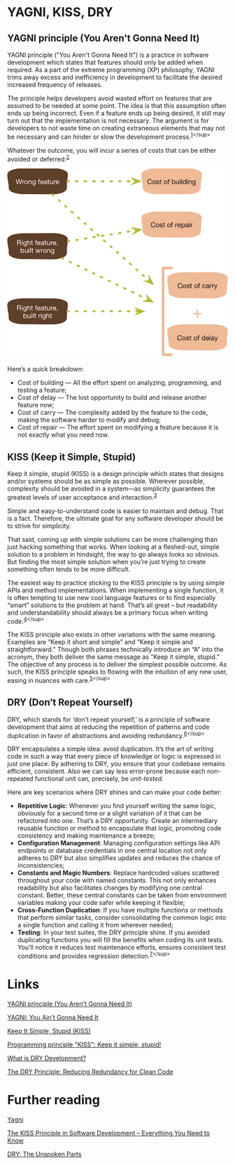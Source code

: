 # YAGNI, KISS, DRY

## YAGNI principle (You Aren't Gonna Need It)
YAGNI principle ("You Aren't Gonna Need It") is a practice in software development which states that features should only be added when required. As a part of the extreme programming (XP) philosophy, YAGNI trims away excess and inefficiency in development to facilitate the desired increased frequency of releases.

The principle helps developers avoid wasted effort on features that are assumed to be needed at some point. The idea is that this assumption often ends up being incorrect. Even if a feature ends up being desired, it still may turn out that the implementation is not necessary. The argument is for developers to not waste time on creating extraneous elements that may not be necessary and can hinder or slow the development process.<sup>[1](https://www.techtarget.com/whatis/definition/You-arent-gonna-need-it#:~:text=YAGNI%20principle%20\(%22You,the%20development%20process.)</sup>

Whatever the outcome, you will incur a series of costs that can be either avoided or deferred:<sup>[2](https://betterprogramming.pub/yagni-you-aint-gonna-need-it-f9a178cd8e1#:~:text=https%3A//xkcd.com-,Involved%20Costs,-Whatever%20the%20outcome)</sup>

![](./res/yagni_image.webp "YAGNI")

Here’s a quick breakdown:
- Cost of building — All the effort spent on analyzing, programming, and testing a feature;
- Cost of delay — The lost opportunity to build and release another feature now;
- Cost of carry — The complexity added by the feature to the code, making the software harder to modify and debug;
- Cost of repair — The effort spent on modifying a feature because it is not exactly what you need now.

## KISS (Keep it Simple, Stupid)
Keep it simple, stupid (KISS) is a design principle which states that designs and/or systems should be as simple as possible. Wherever possible, complexity should be avoided in a system—as simplicity guarantees the greatest levels of user acceptance and interaction.<sup>[3](https://www.interaction-design.org/literature/topics/keep-it-simple-stupid#:~:text=Keep%20it%20simple%2C%20stupid%20(KISS)%20is%20a%20design%20principle%20which%20states%20that%20designs%20and/or%20systems%20should%20be%20as%20simple%20as%20possible.%20Wherever%20possible%2C%20complexity%20should%20be%20avoided%20in%20a%20system%E2%80%94as%20simplicity%20guarantees%20the%20greatest%20levels%20of%20user%20acceptance%20and%20interaction)</sup>

Simple and easy-to-understand code is easier to maintain and debug. That is a fact. Therefore, the ultimate goal for any software developer should be to strive for simplicity.

That said, coming up with simple solutions can be more challenging than just hacking something that works. When looking at a fleshed-out, simple solution to a problem in hindsight, the way to go always looks so obvious. But finding the most simple solution when you’re just trying to create something often tends to be more difficult.

The easiest way to practice sticking to the KISS principle is by using simple APIs and method implementations. When implementing a single function, it is often tempting to use new cool language features or to find especially “smart” solutions to the problem at hand. That’s all great – but readability and understandability should always be a primary focus when writing code.<sup>[4](https://symflower.com/en/company/blog/2023/programming-principle-kiss/#:~:text=Simple%20and%20easy,when%20writing%20code.)</sup>

The KISS principle also exists in other variations with the same meaning. Examples are “Keep it short and simple” and “Keep it simple and straightforward.” Though both phrases technically introduce an “A” into the acronym, they both deliver the same message as “Keep it simple, stupid.” The objective of any process is to deliver the simplest possible outcome. As such, the KISS principle speaks to flowing with the intuition of any new user, easing in nuances with care.<sup>[5](https://www.interaction-design.org/literature/topics/keep-it-simple-stupid#:~:text=The%20KISS%20principle%20also,in%20nuances%20with%20care.)</sup>

## DRY (Don’t Repeat Yourself)
DRY, which stands for ‘don’t repeat yourself,’ is a principle of software development that aims at reducing the repetition of patterns and code duplication in favor of abstractions and avoiding redundancy.<sup>[6](https://www.digitalocean.com/community/tutorials/what-is-dry-development#:~:text=DRY%2C%20which%20stands%20for%20%E2%80%98don%E2%80%99t%20repeat%20yourself%2C%E2%80%99%20is%20a%20principle%20of%20software%20development%20that%20aims%20at%20reducing%20the%20repetition%20of%20patterns%20and%20code%20duplication%20in%20favor%20of%20abstractions%20and%20avoiding%20redundancy.)</sup>

DRY encapsulates a simple idea: avoid duplication. It’s the art of writing code in such a way that every piece of knowledge or logic is expressed in just one place. By adhering to DRY, you ensure that your codebase remains efficient, consistent. Also we can say less error-prone because each non-repeated functional unit can, precisely, be *unit-tested*.

Here are key scenarios where DRY shines and can make your code better:
- **Repetitive Logic**: Whenever you find yourself writing the same logic, obviously for a second time or a slight variation of it that can be refactored into one. That’s a DRY opportunity. Create an intermediary reusable function or method to encapsulate that logic, promoting code consistency and making maintenance a breeze;
- **Configuration Management**: Managing configuration settings like API endpoints or database credentials in one central location not only adheres to DRY but also simplifies updates and reduces the chance of inconsistencies;
- **Constants and Magic Numbers**: Replace hardcoded values scattered throughout your code with named constants. This not only enhances readability but also facilitates changes by modifying one central constant. Better, these central constants can be taken from environment variables making your code safer while keeping it flexible;
- **Cross-Function Duplication**: If you have multiple functions or methods that perform similar tasks, consider consolidating the common logic into a single function and calling it from wherever needed;
- **Testing**: In your test suites, the DRY principle shine. If you avoided duplicating functions you will fill the benefits when coding its unit tests. You’ll notice it reduces test maintenance efforts, ensures consistent test conditions and provides regression detection.<sup>[7](https://medium.com/@sebastiansastre/the-dry-principle-reducing-redundancy-for-clean-code-46b777769ff#:~:text=DRY%20encapsulates%20a,provides%20regression%20detection.)</sup>

# Links
[YAGNI principle (You Aren't Gonna Need It)](https://www.techtarget.com/whatis/definition/You-arent-gonna-need-it)

[YAGNI: You Ain’t Gonna Need It](https://betterprogramming.pub/yagni-you-aint-gonna-need-it-f9a178cd8e1)

[Keep It Simple, Stupid (KISS)](https://www.interaction-design.org/literature/topics/keep-it-simple-stupid)

[Programming principle "KISS": Keep it simple, stupid!](https://symflower.com/en/company/blog/2023/programming-principle-kiss/)

[What is DRY Development?](https://www.digitalocean.com/community/tutorials/what-is-dry-development)

[The DRY Principle: Reducing Redundancy for Clean Code](https://medium.com/@sebastiansastre/the-dry-principle-reducing-redundancy-for-clean-code-46b777769ff)

# Further reading
[Yagni](https://martinfowler.com/bliki/Yagni.html)

[The KISS Principle in Software Development – Everything You Need to Know](https://www.unthinkable.co/blog/the-kiss-principle-in-software-development-everything-you-need-to-know/)

[DRY: The Unspoken Parts](https://betterprogramming.pub/dry-the-unspoken-parts-9483056d0306)
